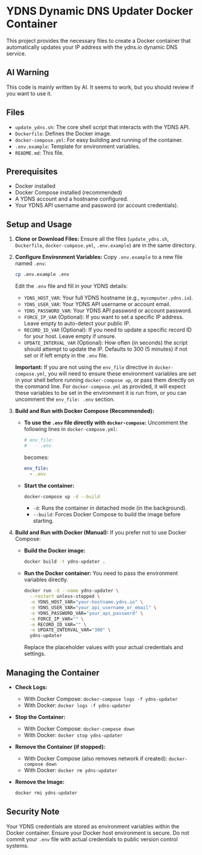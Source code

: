 # YDNS Dynamic DNS Updater Docker Container

This project provides the necessary files to create a Docker container that automatically updates your IP address with the ydns.io dynamic DNS service.

## AI Warning

This code is mainly written by AI. It seems to work, but you should review if you want to use it.

## Files

* `update_ydns.sh`: The core shell script that interacts with the YDNS API.
* `Dockerfile`: Defines the Docker image.
* `docker-compose.yml`: For easy building and running of the container.
* `.env.example`: Template for environment variables.
* `README.md`: This file.

## Prerequisites

* Docker installed
* Docker Compose installed (recommended)
* A YDNS account and a hostname configured.
* Your YDNS API username and password (or account credentials).

## Setup and Usage

1.  **Clone or Download Files:**
    Ensure all the files (`update_ydns.sh`, `Dockerfile`, `docker-compose.yml`, `.env.example`) are in the same directory.

2.  **Configure Environment Variables:**
    Copy `.env.example` to a new file named `.env`:
    ```sh
    cp .env.example .env
    ```
    Edit the `.env` file and fill in your YDNS details:
    * `YDNS_HOST_VAR`: Your full YDNS hostname (e.g., `mycomputer.ydns.io`).
    * `YDNS_USER_VAR`: Your YDNS API username or account email.
    * `YDNS_PASSWORD_VAR`: Your YDNS API password or account password.
    * `FORCE_IP_VAR` (Optional): If you want to set a specific IP address. Leave empty to auto-detect your public IP.
    * `RECORD_ID_VAR` (Optional): If you need to update a specific record ID for your host. Leave empty if unsure.
    * `UPDATE_INTERVAL_VAR` (Optional): How often (in seconds) the script should attempt to update the IP. Defaults to 300 (5 minutes) if not set or if left empty in the `.env` file.

    **Important:** If you are not using the `env_file` directive in `docker-compose.yml`, you will need to ensure these environment variables are set in your shell before running `docker-compose up`, or pass them directly on the command line. For `docker-compose.yml` as provided, it will expect these variables to be set in the environment it is run from, or you can uncomment the `env_file: .env` section.

3.  **Build and Run with Docker Compose (Recommended):**

    * **To use the `.env` file directly with `docker-compose`:**
        Uncomment the following lines in `docker-compose.yml`:
        ```yaml
        # env_file:
        #   - .env
        ```
        becomes:
        ```yaml
        env_file:
          - .env
        ```

    * **Start the container:**
        ```sh
        docker-compose up -d --build
        ```
        * `-d`: Runs the container in detached mode (in the background).
        * `--build`: Forces Docker Compose to build the image before starting.

4.  **Build and Run with Docker (Manual):**
    If you prefer not to use Docker Compose:

    * **Build the Docker image:**
        ```sh
        docker build -t ydns-updater .
        ```
    * **Run the Docker container:**
        You need to pass the environment variables directly.
        ```sh
        docker run -d --name ydns-updater \
          --restart unless-stopped \
          -e YDNS_HOST_VAR="your-hostname.ydns.io" \
          -e YDNS_USER_VAR="your_api_username_or_email" \
          -e YDNS_PASSWORD_VAR="your_api_password" \
          -e FORCE_IP_VAR="" \
          -e RECORD_ID_VAR="" \
          -e UPDATE_INTERVAL_VAR="300" \
          ydns-updater
        ```
        Replace the placeholder values with your actual credentials and settings.

## Managing the Container

* **Check Logs:**
    * With Docker Compose: `docker-compose logs -f ydns-updater`
    * With Docker: `docker logs -f ydns-updater`

* **Stop the Container:**
    * With Docker Compose: `docker-compose down`
    * With Docker: `docker stop ydns-updater`

* **Remove the Container (if stopped):**
    * With Docker Compose (also removes network if created): `docker-compose down`
    * With Docker: `docker rm ydns-updater`

* **Remove the Image:**
    ```sh
    docker rmi ydns-updater
    ```

## Security Note

Your YDNS credentials are stored as environment variables within the Docker container. Ensure your Docker host environment is secure. Do not commit your `.env` file with actual credentials to public version control systems.
